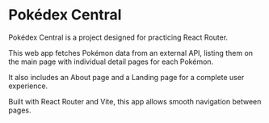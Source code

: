 # Pokédex Central

Pokédex Central is a project designed for practicing React Router.

This web app fetches Pokémon data from an external API, listing them on the main page with individual detail pages for each Pokémon.

It also includes an About page and a Landing page for a complete user experience.

Built with React Router and Vite, this app allows smooth navigation between pages.
